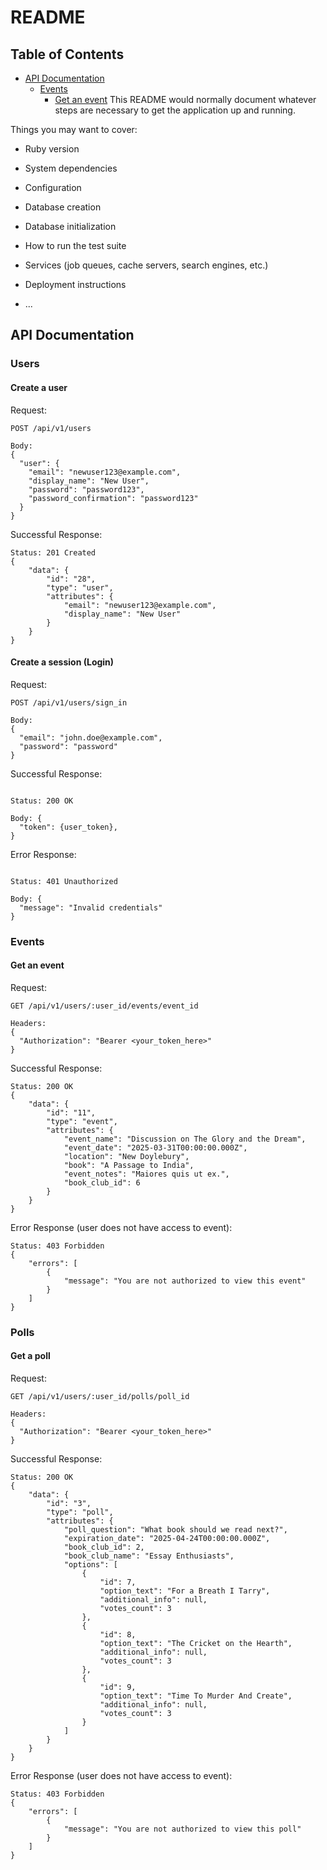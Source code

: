 # README

## Table of Contents

- [API Documentation](#api-documentation)
  - [Events](#events)
    - [Get an event](#get-an-event)
      This README would normally document whatever steps are necessary to get the
      application up and running.

Things you may want to cover:

- Ruby version

- System dependencies

- Configuration

- Database creation

- Database initialization

- How to run the test suite

- Services (job queues, cache servers, search engines, etc.)

- Deployment instructions

- ...

## API Documentation

### Users

#### Create a user

Request:

```
POST /api/v1/users

Body:
{
  "user": {
    "email": "newuser123@example.com",
    "display_name": "New User",
    "password": "password123",
    "password_confirmation": "password123"
  }
}
```

Successful Response:

```
Status: 201 Created
{
    "data": {
        "id": "28",
        "type": "user",
        "attributes": {
            "email": "newuser123@example.com",
            "display_name": "New User"
        }
    }
}
```

#### Create a session (Login)

Request:

```
POST /api/v1/users/sign_in

Body:
{
  "email": "john.doe@example.com",
  "password": "password"
}

```

Successful Response:

```

Status: 200 OK

Body: {
  "token": {user_token},
}

```

Error Response:

```

Status: 401 Unauthorized

Body: {
  "message": "Invalid credentials"
}

```

### Events

#### Get an event

Request:

```
GET /api/v1/users/:user_id/events/event_id

Headers:
{
  "Authorization": "Bearer <your_token_here>"
}
```

Successful Response:

```
Status: 200 OK
{
    "data": {
        "id": "11",
        "type": "event",
        "attributes": {
            "event_name": "Discussion on The Glory and the Dream",
            "event_date": "2025-03-31T00:00:00.000Z",
            "location": "New Doylebury",
            "book": "A Passage to India",
            "event_notes": "Maiores quis ut ex.",
            "book_club_id": 6
        }
    }
}
```

Error Response (user does not have access to event):

```
Status: 403 Forbidden
{
    "errors": [
        {
            "message": "You are not authorized to view this event"
        }
    ]
}
```

### Polls

#### Get a poll

Request:

```
GET /api/v1/users/:user_id/polls/poll_id

Headers:
{
  "Authorization": "Bearer <your_token_here>"
}
```

Successful Response:

```
Status: 200 OK
{
    "data": {
        "id": "3",
        "type": "poll",
        "attributes": {
            "poll_question": "What book should we read next?",
            "expiration_date": "2025-04-24T00:00:00.000Z",
            "book_club_id": 2,
            "book_club_name": "Essay Enthusiasts",
            "options": [
                {
                    "id": 7,
                    "option_text": "For a Breath I Tarry",
                    "additional_info": null,
                    "votes_count": 3
                },
                {
                    "id": 8,
                    "option_text": "The Cricket on the Hearth",
                    "additional_info": null,
                    "votes_count": 3
                },
                {
                    "id": 9,
                    "option_text": "Time To Murder And Create",
                    "additional_info": null,
                    "votes_count": 3
                }
            ]
        }
    }
}
```

Error Response (user does not have access to event):

```
Status: 403 Forbidden
{
    "errors": [
        {
            "message": "You are not authorized to view this poll"
        }
    ]
}
```
